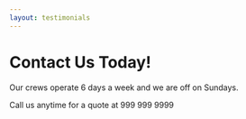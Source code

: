 ```yaml
---
layout: testimonials
---
```


# Contact Us Today!

Our crews operate 6 days a week and we are off on Sundays.

Call us anytime for a quote at 999 999 9999
